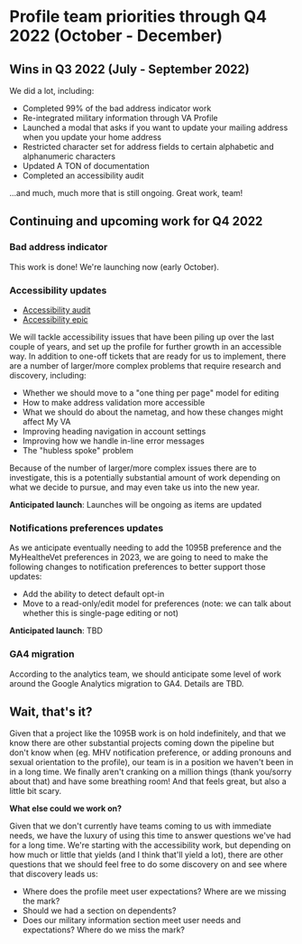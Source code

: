 # Profile team priorities through Q4 2022 (October - December)

## Wins in Q3 2022 (July - September 2022)

We did a lot, including:

- Completed 99% of the bad address indicator work
- Re-integrated military information through VA Profile
- Launched a modal that asks if you want to update your mailing address when you update your home address
- Restricted character set for address fields to certain alphabetic and alphanumeric characters
- Updated A TON of documentation
- Completed an accessibility audit

...and much, much more that is still ongoing. Great work, team!

## Continuing and upcoming work for Q4 2022 

### Bad address indicator

This work is done! We're launching now (early October).

### Accessibility updates

- [Accessibility audit](https://github.com/department-of-veterans-affairs/va.gov-team/blob/master/products/identity-personalization/profile/accessibility/accessibility-audit-updates.md)
- [Accessibility epic](https://github.com/department-of-veterans-affairs/va.gov-team/issues/46756)

We will tackle accessibility issues that have been piling up over the last couple of years, and set up the profile for further growth in an accessible way. In addition to one-off tickets that are ready for us to implement, there are a number of larger/more complex problems that require research and discovery, including:

-  Whether we should move to a "one thing per page" model for editing
-  How to make address validation more accessible
-  What we should do about the nametag, and how these changes might affect My VA
-  Improving heading navigation in account settings
-  Improving how we handle in-line error messages
-  The "hubless spoke" problem

Because of the number of larger/more complex issues there are to investigate, this is a potentially substantial amount of work depending on what we decide to pursue, and may even take us into the new year.

**Anticipated launch**: Launches will be ongoing as items are updated

### Notifications preferences updates

As we anticipate eventually needing to add the 1095B preference and the MyHealtheVet preferences in 2023, we are going to need to make the following changes to notification preferences to better support those updates:

- Add the ability to detect default opt-in
- Move to a read-only/edit model for preferences (note: we can talk about whether this is single-page editing or not) 

**Anticipated launch**: TBD

### GA4 migration

According to the analytics team, we should anticipate some level of work around the Google Analytics migration to GA4. Details are TBD.

## Wait, that's it?

Given that a project like the 1095B work is on hold indefinitely, and that we know there are other substantial projects coming down the pipeline but don't know when (eg. MHV notification preference, or adding pronouns and sexual orientation to the profile), our team is in a position we haven't been in in a long time. We finally aren't cranking on a million things (thank you/sorry about that) and have some breathing room! And that feels great, but also a little bit scary.

**What else could we work on?**

Given that we don't currently have teams coming to us with immediate needs, we have the luxury of using this time to answer questions we've had for a long time. We're starting with the accessibility work, but depending on how much or little that yields (and I think that'll yield a lot), there are other questions that we should feel free to do some discovery on and see where that discovery leads us:

- Where does the profile meet user expectations? Where are we missing the mark?
- Should we had a section on dependents?
- Does our military information section meet user needs and expectations? Where do we miss the mark?
